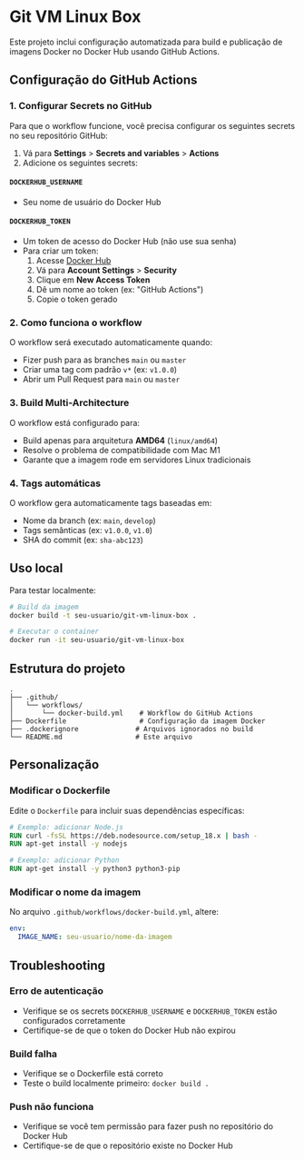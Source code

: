 # Git VM Linux Box

Este projeto inclui configuração automatizada para build e publicação de imagens Docker no Docker Hub usando GitHub Actions.

## Configuração do GitHub Actions

### 1. Configurar Secrets no GitHub

Para que o workflow funcione, você precisa configurar os seguintes secrets no seu repositório GitHub:

1. Vá para **Settings** > **Secrets and variables** > **Actions**
2. Adicione os seguintes secrets:

#### `DOCKERHUB_USERNAME`
- Seu nome de usuário do Docker Hub

#### `DOCKERHUB_TOKEN`
- Um token de acesso do Docker Hub (não use sua senha)
- Para criar um token:
  1. Acesse [Docker Hub](https://hub.docker.com)
  2. Vá para **Account Settings** > **Security**
  3. Clique em **New Access Token**
  4. Dê um nome ao token (ex: "GitHub Actions")
  5. Copie o token gerado

### 2. Como funciona o workflow

O workflow será executado automaticamente quando:
- Fizer push para as branches `main` ou `master`
- Criar uma tag com padrão `v*` (ex: `v1.0.0`)
- Abrir um Pull Request para `main` ou `master`

### 3. Build Multi-Architecture

O workflow está configurado para:
- Build apenas para arquitetura **AMD64** (`linux/amd64`)
- Resolve o problema de compatibilidade com Mac M1
- Garante que a imagem rode em servidores Linux tradicionais

### 4. Tags automáticas

O workflow gera automaticamente tags baseadas em:
- Nome da branch (ex: `main`, `develop`)
- Tags semânticas (ex: `v1.0.0`, `v1.0`)
- SHA do commit (ex: `sha-abc123`)

## Uso local

Para testar localmente:

```bash
# Build da imagem
docker build -t seu-usuario/git-vm-linux-box .

# Executar o container
docker run -it seu-usuario/git-vm-linux-box
```

## Estrutura do projeto

```
.
├── .github/
│   └── workflows/
│       └── docker-build.yml    # Workflow do GitHub Actions
├── Dockerfile                  # Configuração da imagem Docker
├── .dockerignore              # Arquivos ignorados no build
└── README.md                  # Este arquivo
```

## Personalização

### Modificar o Dockerfile

Edite o `Dockerfile` para incluir suas dependências específicas:

```dockerfile
# Exemplo: adicionar Node.js
RUN curl -fsSL https://deb.nodesource.com/setup_18.x | bash -
RUN apt-get install -y nodejs

# Exemplo: adicionar Python
RUN apt-get install -y python3 python3-pip
```

### Modificar o nome da imagem

No arquivo `.github/workflows/docker-build.yml`, altere:

```yaml
env:
  IMAGE_NAME: seu-usuario/nome-da-imagem
```

## Troubleshooting

### Erro de autenticação
- Verifique se os secrets `DOCKERHUB_USERNAME` e `DOCKERHUB_TOKEN` estão configurados corretamente
- Certifique-se de que o token do Docker Hub não expirou

### Build falha
- Verifique se o Dockerfile está correto
- Teste o build localmente primeiro: `docker build .`

### Push não funciona
- Verifique se você tem permissão para fazer push no repositório do Docker Hub
- Certifique-se de que o repositório existe no Docker Hub 